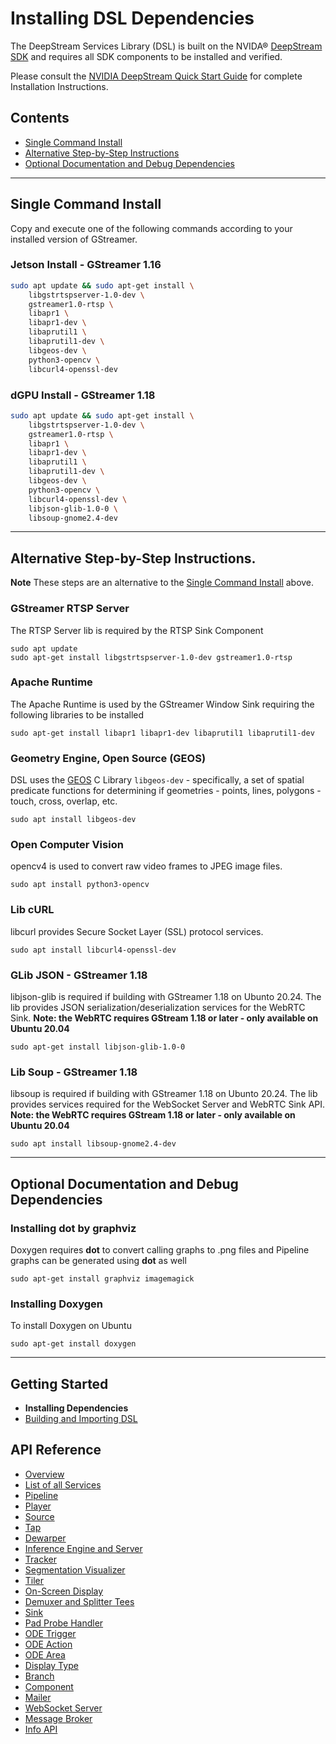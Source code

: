 # Installing DSL Dependencies
The DeepStream Services Library (DSL) is built on the NVIDA® [DeepStream SDK](https://developer.nvidia.com/deepstream-sdk) and requires all SDK components to be installed and verified.

Please consult the [NVIDIA DeepStream Quick Start Guide](https://docs.nvidia.com/metropolis/deepstream/dev-guide/text/DS_Quickstart.html) for complete Installation Instructions.

## Contents
* [Single Command Install](#single-command-install)
* [Alternative Step-by-Step Instructions](#alternative-step-by-step-instructions)
* [Optional Documentation and Debug Dependencies](#optional-documentation-and-debug-dependencies)

---

## Single Command Install
Copy and execute one of the following commands according to your installed version of GStreamer.

### Jetson Install - GStreamer 1.16
```bash
sudo apt update && sudo apt-get install \
    libgstrtspserver-1.0-dev \
    gstreamer1.0-rtsp \
    libapr1 \
    libapr1-dev \
    libaprutil1 \
    libaprutil1-dev \
    libgeos-dev \
    python3-opencv \
    libcurl4-openssl-dev
```    

### dGPU Install - GStreamer 1.18
```bash
sudo apt update && sudo apt-get install \
    libgstrtspserver-1.0-dev \
    gstreamer1.0-rtsp \
    libapr1 \
    libapr1-dev \
    libaprutil1 \
    libaprutil1-dev \
    libgeos-dev \
    python3-opencv \
    libcurl4-openssl-dev \
    libjson-glib-1.0-0 \
    libsoup-gnome2.4-dev  
```    

---
## Alternative Step-by-Step Instructions.
**Note** These steps are an alternative to the [Single Command Install](#single_command_install) above.
### GStreamer RTSP Server
The RTSP Server lib is required by the RTSP Sink Component
```
sudo apt update
sudo apt-get install libgstrtspserver-1.0-dev gstreamer1.0-rtsp
```

### Apache Runtime
The Apache Runtime is used by the GStreamer Window Sink requiring the following libraries to be installed
```
sudo apt-get install libapr1 libapr1-dev libaprutil1 libaprutil1-dev
```

### Geometry Engine, Open Source (GEOS)
DSL uses the [GEOS](https://trac.osgeo.org/geos) C Library `libgeos-dev` - specifically, a set of spatial predicate functions for determining if geometries - points, lines, polygons - touch, cross, overlap, etc.
```
sudo apt install libgeos-dev
```

### Open Computer Vision
opencv4 is used to convert raw video frames to JPEG image files.

```
sudo apt install python3-opencv
```

### Lib cURL
libcurl provides Secure Socket Layer (SSL) protocol services.  
```
sudo apt install libcurl4-openssl-dev
```

### GLib JSON - GStreamer 1.18
libjson-glib is required if building with GStreamer 1.18 on Ubunto 20.24. The lib provides JSON serialization/deserialization services for the WebRTC Sink. **Note: the WebRTC requires GStream 1.18 or later - only available on Ubuntu 20.04**
```
sudo apt-get install libjson-glib-1.0-0
```

### Lib Soup - GStreamer 1.18
libsoup is required if building with GStreamer 1.18 on Ubunto 20.24. The lib provides services required for the WebSocket Server and WebRTC Sink API. **Note: the WebRTC requires GStream 1.18 or later - only available on Ubuntu 20.04**
```
sudo apt install libsoup-gnome2.4-dev
```

---

## Optional Documentation and Debug Dependencies

### Installing dot by graphviz
Doxygen requires **dot** to convert calling graphs to .png files and Pipeline graphs can be generated using **dot** as well
```
sudo apt-get install graphviz imagemagick
```

### Installing Doxygen
To install Doxygen on Ubuntu
```
sudo apt-get install doxygen
```

---

## Getting Started
* **Installing Dependencies**
* [Building and Importing DSL](/docs/building-dsl.md)

## API Reference
* [Overview](/docs/overview.md)
* [List of all Services](/docs/api-reference-list.md)
* [Pipeline](/docs/api-pipeline.md)
* [Player](/docs/api-player.md)
* [Source](/docs/api-source.md)
* [Tap](/docs/api-tap.md)
* [Dewarper](/docs/api-dewarper.md)
* [Inference Engine and Server](/docs/api-infer.md)
* [Tracker](/docs/api-tracker.md)
* [Segmentation Visualizer](/docs/api-segvisual.md)
* [Tiler](/docs/api-tiler.md)
* [On-Screen Display](/docs/api-osd.md)
* [Demuxer and Splitter Tees](/docs/api-tee)
* [Sink](/docs/api-sink.md)
* [Pad Probe Handler](/docs/api-pph.md)
* [ODE Trigger](/docs/api-ode-trigger.md)
* [ODE Action ](/docs/api-ode-action.md)
* [ODE Area](/docs/api-ode-area.md)
* [Display Type](/docs/api-display-type.md)
* [Branch](/docs/api-branch.md)
* [Component](/docs/api-component.md)
* [Mailer](/docs/api-mailer.md)
* [WebSocket Server](/docs/api-ws-server.md)
* [Message Broker](/docs/api-msg-broker.md)
* [Info API](/docs/api-info.md)
